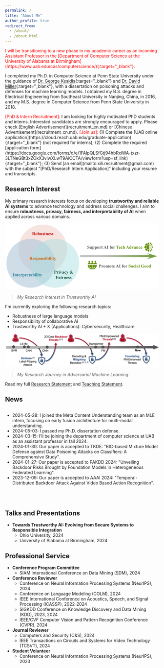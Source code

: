 ```yaml
---
permalink: /
title: "About Me"
author_profile: true
redirect_from: 
  - /about/
  - /about.html
---
```


<!-- ## About Me -->

<span style="color: red;">
I will be transitioning to a new phase in my academic career as an incoming Assistant Professor in the [Department of Computer Science at the University of Alabama at Birmingham](https://www.uab.edu/cas/computerscience/){:target="_blank"}.
</span>

I completed my Ph.D. in Computer Science at Penn State University under the guidance of [Dr. George Kesidis](https://www.cse.psu.edu/~gik2/){:target="_blank"} and [Dr. David Miller](https://scholar.google.com/citations?user=0AvzzVoAAAAJ&hl=en){:target="_blank"}, with a dissertation on poisoning attacks and defenses for machine learning models.
I obtained my B.S. degree in Electrical Engineering from Southeast University in Nanjing, China, in 2016, and my M.S. degree in Computer Science from Penn State University in 2018.


<span style="color: red;">
[PhD & Intern Recruitment]:
</span>
I am looking for highly motivated PhD students and interns. Interested candidates are strongly encouraged to apply. Please check [English Advertisement](recruitment_en.md) or [Chinese Advertisement](recruitment_cn.md).
<!-- Interested candidates are strongly encouraged to contact me [by email](mailto:xzl45@psu.edu), together with resume, transcripts, and a brief introduction to your research interest. Please indicate [PhD/Research Intern Application] in the subject line to ensure your application receives proper attention.
 --><!-- I am open to academic collaborations and please drop me an email if you are interested. -->
<span style="color: red;">
[Join us]:
</span>
(1) Complete the [UAB online application](https://cloud.reach.uab.edu/graduate-application){:target="_blank"} (not required for interns); (2) Complete the required [application form](https://docs.google.com/forms/d/e/1FAIpQLSfGtj94hbRxiWA-txzr-3LTNeGBt3xZOkX3vlwXLwT9AiCCTA/viewform?usp=sf_link){:target="_blank"}; (3) Send [an email](mailto:xili.recruitment@gmail.com) with the subject "[PhD/Research Intern Application]" including your resume and transcripts.

## Research Interest 
<!-- ====== -->

My primary research interests focus on developing <strong>trustworthy and reliable AI systems</strong> to advance technology and address social challenges. I aim to ensure <strong>robustness, privacy, fairness, and interpretability of AI</strong> when applied across various domains.

![My Research Interest in Trustworthy AI](/images/future_research_overview.jpg)
> *My Research Interest in Trustworthy AI*

I'm currently exploring the following research topics:
* Robustness of large language models
* Responsibility of collaborative AI
* Trustworthy AI + X (Applications): Cybersecurity, Healthcare

<!-- I'm currently working on enhancing the robustness of foundation models and their integration into traditional machine learning systems. -->

<!-- My research interests include <strong>trustworthy AI</strong> and <strong>adversarial machine learning</strong>, with my Ph.D. thesis specifically focusing on poisoning attacks and defenses against deep neural networks. I'm currently working on enhancing the robustness of foundation models and their integration into traditional machine learning systems. -->

![My Research Journey in Adversarial Machine Learning](/images/past_work.png)
> *My Research Journey in Adversarial Machine Learning*

<!-- My research vision is centered on developing trustworthy and reliable AI systems, aiming to support the advancement of technology and solve social challenges. I am keen to broaden my research scope to encompass the concept of <strong>responsibility</strong> in machine learning, focusing on areas such as <strong>robustness, fairness, and interpritability</strong>. Recently, I'm exploring the following research topics: -->
<!-- * Robustness of large language models -->
<!-- * Equitable participation and collaborative learning in foundation model integrated machine learning frameworks. -->
<!-- * Responsibility (such as robustness and fairness) in multi-agent systems (collaborative AI) -->
<!-- * Trustworthy AI + X (Applications): Cybersecurity, Healthcare -->

Read my full [Research Statement](/files/Research_Statement.pdf) and [Teaching Statement](/files/Teaching_Statement.pdf).

## News

<div style="height: 300px; overflow-y: scroll;">
  <ul>
  	<li>2024-05-28: I joined the Meta Content Understanding team as an MLE intern, focusing on early fusion architecture for multi-modal understanding. </li>
    <li>2024-05-03: I passed my Ph.D. dissertation defense. </li>
    <li>2024-03-15: I'll be joining the department of computer science at UAB as an assistant professor in fall 2024. </li>
    <li>2024-01-30: Our paper is accepted to TKDE: "BIC-based Mixture Model Defense against Data Poisoning Attacks on Classifiers: A Comprehensive Study".</li>
    <li>2024-01-27: Our paper is accepted to PAKDD 2024: "Unveiling Backdoor Risks Brought by Foundation Models in Heterogeneous Federated Learning".</li>
    <li>2023-12-09: Our paper is accepted to AAAI 2024: "Temporal-Distributed Backdoor Attack Against Video Based Action Recognition".</li>
    <!-- <li>2023-01-25: Awarded research grant by the National Science Foundation.</li> -->
    <!-- Add more news items here -->
  </ul>
</div>


## Talks and Presentations
<ul>
    <li>
        <strong>Towards Trustworthy AI: Evolving from Secure Systems to Responsible Integration</strong>
        <ul>
            <li>Ohio University, 2024</li>
            <li>University of Alabama at Birmingham, 2024</li>
        </ul>
    </li>
</ul>


## Professional Service
<ul>
    <li>
        <strong>Conference Program Committee</strong>
        <ul>
            <li>SIAM International Conference on Data Mining (SDM), 2024</li>
        </ul>
    </li>
    <li>
        <strong>Conference Reviewer</strong>
        <ul>
            <li>Conference on Neural Information Processing Systems (NeurIPS), 2024</li>
            <li>Conference on Language Modeling (COLM), 2024</li>
            <li>IEEE International Conference on Acoustics, Speech, and Signal Processing (ICASSP), 2022-2024</li>
            <li>SIGKDD Conference on Knowledge Discovery and Data Mining (KDD), 2023, 2024</li>
            <li>IEEE/CVF Computer Vision and Pattern Recognition Conference (CVPR), 2024</li>
        </ul>
    </li>
    <li>
        <strong>Journal Reviewer</strong>
        <ul>
            <li>Computers and Security (C&S), 2024</li>
            <li>IEEE Transactions on Circuits and Systems for Video Technology (TCSVT), 2024</li>
        </ul>
    </li>
    <li>
        <strong>Student Volunteer</strong>
        <ul>
            <li>Conference on Neural Information Processing Systems (NeurIPS), 2023</li>
        </ul>
    </li>
</ul>




